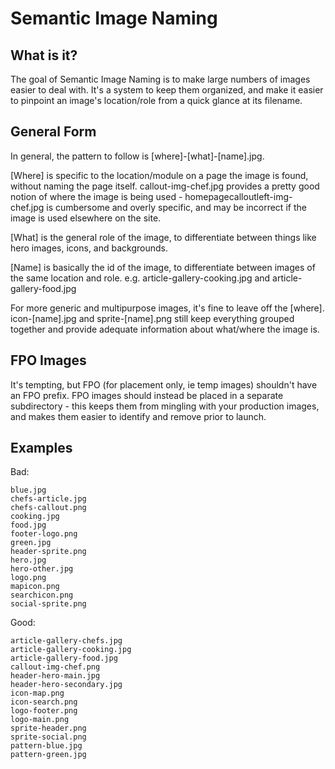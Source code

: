 # Semantic Image Naming

## What is it?

The goal of Semantic Image Naming is to make large numbers of images easier to deal with. It's a system to keep them organized, and make it easier to pinpoint an image's location/role from a quick glance at its filename.

## General Form

In general, the pattern to follow is [where]-[what]-[name].jpg.

[Where] is specific to the location/module on a page the image is found, without naming the page itself. callout-img-chef.jpg provides a pretty good notion of where the image is being used - homepagecalloutleft-img-chef.jpg is cumbersome and overly specific, and may be incorrect if the image is used elsewhere on the site.

[What] is the general role of the image, to differentiate between things like hero images, icons, and backgrounds.

[Name] is basically the id of the image, to differentiate between images of the same location and role. e.g. article-gallery-cooking.jpg and article-gallery-food.jpg

For more generic and multipurpose images, it's fine to leave off the [where]. icon-[name].jpg and sprite-[name].png still keep everything grouped together and provide adequate information about what/where the image is.

## FPO Images

It's tempting, but FPO (for placement only, ie temp images) shouldn't have an FPO prefix. FPO images should instead be placed in a separate subdirectory - this keeps them from mingling with your production images, and makes them easier to identify and remove prior to launch.

## Examples

Bad:
```
blue.jpg
chefs-article.jpg
chefs-callout.png
cooking.jpg
food.jpg
footer-logo.png
green.jpg
header-sprite.png
hero.jpg
hero-other.jpg
logo.png
mapicon.png
searchicon.png
social-sprite.png
```

Good:
```
article-gallery-chefs.jpg
article-gallery-cooking.jpg
article-gallery-food.jpg
callout-img-chef.png
header-hero-main.jpg
header-hero-secondary.jpg
icon-map.png
icon-search.png
logo-footer.png
logo-main.png
sprite-header.png
sprite-social.png
pattern-blue.jpg
pattern-green.jpg
```